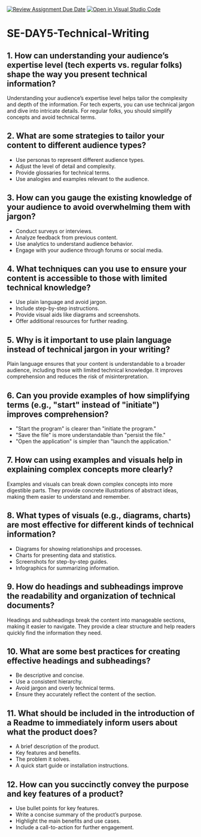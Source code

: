 [![Review Assignment Due Date](https://classroom.github.com/assets/deadline-readme-button-22041afd0340ce965d47ae6ef1cefeee28c7c493a6346c4f15d667ab976d596c.svg)](https://classroom.github.com/a/zsAR-pyY)
[![Open in Visual Studio Code](https://classroom.github.com/assets/open-in-vscode-2e0aaae1b6195c2367325f4f02e2d04e9abb55f0b24a779b69b11b9e10269abc.svg)](https://classroom.github.com/online_ide?assignment_repo_id=18417036&assignment_repo_type=AssignmentRepo)
# SE-DAY5-Technical-Writing
## 1. How can understanding your audience’s expertise level (tech experts vs. regular folks) shape the way you present technical information?
Understanding your audience’s expertise level helps tailor the complexity and depth of the information. For tech experts, you can use technical jargon and dive into intricate details. For regular folks, you should simplify concepts and avoid technical terms.

## 2. What are some strategies to tailor your content to different audience types?
- Use personas to represent different audience types.
- Adjust the level of detail and complexity.
- Provide glossaries for technical terms.
- Use analogies and examples relevant to the audience.

## 3. How can you gauge the existing knowledge of your audience to avoid overwhelming them with jargon?
- Conduct surveys or interviews.
- Analyze feedback from previous content.
- Use analytics to understand audience behavior.
- Engage with your audience through forums or social media.

## 4. What techniques can you use to ensure your content is accessible to those with limited technical knowledge?
- Use plain language and avoid jargon.
- Include step-by-step instructions.
- Provide visual aids like diagrams and screenshots.
- Offer additional resources for further reading.

## 5. Why is it important to use plain language instead of technical jargon in your writing?
Plain language ensures that your content is understandable to a broader audience, including those with limited technical knowledge. It improves comprehension and reduces the risk of misinterpretation.

## 6. Can you provide examples of how simplifying terms (e.g., "start" instead of "initiate") improves comprehension?
- "Start the program" is clearer than "initiate the program."
- "Save the file" is more understandable than "persist the file."
- "Open the application" is simpler than "launch the application."

## 7. How can using examples and visuals help in explaining complex concepts more clearly?
Examples and visuals can break down complex concepts into more digestible parts. They provide concrete illustrations of abstract ideas, making them easier to understand and remember.

## 8. What types of visuals (e.g., diagrams, charts) are most effective for different kinds of technical information?
- Diagrams for showing relationships and processes.
- Charts for presenting data and statistics.
- Screenshots for step-by-step guides.
- Infographics for summarizing information.

## 9. How do headings and subheadings improve the readability and organization of technical documents?
Headings and subheadings break the content into manageable sections, making it easier to navigate. They provide a clear structure and help readers quickly find the information they need.

## 10. What are some best practices for creating effective headings and subheadings?
- Be descriptive and concise.
- Use a consistent hierarchy.
- Avoid jargon and overly technical terms.
- Ensure they accurately reflect the content of the section.

## 11. What should be included in the introduction of a Readme to immediately inform users about what the product does?
- A brief description of the product.
- Key features and benefits.
- The problem it solves.
- A quick start guide or installation instructions.

## 12. How can you succinctly convey the purpose and key features of a product?
- Use bullet points for key features.
- Write a concise summary of the product’s purpose.
- Highlight the main benefits and use cases.
- Include a call-to-action for further engagement.
